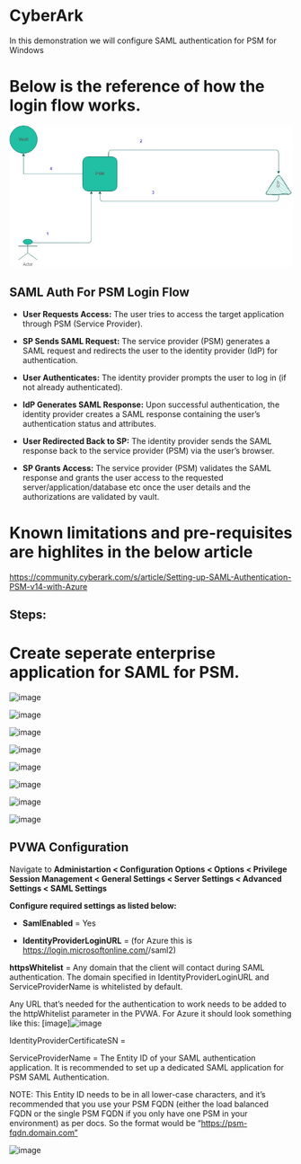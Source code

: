 # CyberArk
In this demonstration we will configure SAML authentication for PSM for Windows

# Below is the reference of how the login flow works.

![alt text](https://github.com/Vamshi-Msi/CyberArk/blob/main/PSM%20for%20SAML.jpg?raw=true)

## SAML Auth For PSM Login Flow


- **User Requests Access:** The user tries to access the target application through PSM (Service Provider).

- **SP Sends SAML Request:** The service provider (PSM) generates a SAML request and redirects the user to the identity provider (IdP) for authentication.

- **User Authenticates:** The identity provider prompts the user to log in (if not already authenticated).

- **IdP Generates SAML Response:** Upon successful authentication, the identity provider creates a SAML response containing the user’s authentication status and attributes.

- **User Redirected Back to SP:** The identity provider sends the SAML response back to the service provider (PSM) via the user’s browser.

- **SP Grants Access:** The service provider (PSM) validates the SAML response and grants the user access to the requested server/application/database etc once the user details and the authorizations are validated by vault.

# Known limitations and pre-requisites are highlites in the below article

https://community.cyberark.com/s/article/Setting-up-SAML-Authentication-PSM-v14-with-Azure

## Steps:

# Create seperate enterprise application for SAML for PSM.


![image](https://github.com/user-attachments/assets/35f64a09-aaf1-4f76-977d-10b819963a4f)



![image](https://github.com/user-attachments/assets/499ca3f5-9693-4e15-b587-22307cce3629)



![image](https://github.com/user-attachments/assets/61c1733d-e38a-46d4-a4dd-ce181bd533c6)

 

![image](https://github.com/user-attachments/assets/dceedb17-ab0d-40b3-bbfd-93ccf99952c9)



![image](https://github.com/user-attachments/assets/a766d046-53ab-4d84-b208-a7365bf9fed2)



![image](https://github.com/user-attachments/assets/c27169b3-808c-4fc7-8ca8-0d4af8faafec)



![image](https://github.com/user-attachments/assets/b526e643-e813-4af1-bbaa-ea3fcfa54404)


![image](https://github.com/user-attachments/assets/dd4b4277-f5b7-4411-ae9f-03b287086d9a)


## PVWA Configuration

Navigate to **Administartion < Configuration Options < Options < Privilege Session Management < General Settings < Server Settings < Advanced Settings < SAML Settings**

**Configure required settings as listed below:**

- **SamlEnabled** = Yes

- **IdentityProviderLoginURL** = <Your IdP login URL> (for Azure this is https://login.microsoftonline.com/<tenantID>/saml2) 

**httpsWhitelist** = Any domain that the client will contact during SAML authentication. The domain specified in IdentityProviderLoginURL and ServiceProviderName is whitelisted by default. 

Any URL that’s needed for the authentication to work needs to be added to the httpWhitelist parameter in the PVWA. For Azure it should look something like this:
[image]![image](https://github.com/user-attachments/assets/1da43456-5ac3-4663-aff1-4695f831746a)


IdentityProviderCertificateSN = <serialnumber of the SAML certificate from your IdP> 

ServiceProviderName = The Entity ID of your SAML authentication application. It is recommended to set up a dedicated SAML application for PSM SAML Authentication.  
 
NOTE: This Entity ID needs to be in all lower-case characters, and it’s recommended that you use your PSM FQDN (either the load balanced FQDN or the single PSM FQDN if you only have one PSM in your environment) as per docs. So the format would be “https://psm-fqdn.domain.com”  

![image](https://github.com/user-attachments/assets/2273a7f5-9d24-4f06-a337-07e1e0bb2db8)
